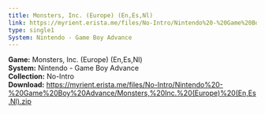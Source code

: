 ```yaml
---
title: Monsters, Inc. (Europe) (En,Es,Nl)
link: https://myrient.erista.me/files/No-Intro/Nintendo%20-%20Game%20Boy%20Advance/Monsters,%20Inc.%20(Europe)%20(En,Es,Nl).zip
type: single1
System: Nintendo - Game Boy Advance
---
```

<b>Game:</b> Monsters, Inc. (Europe) (En,Es,Nl)<br>
<b>System:</b> Nintendo - Game Boy Advance<br>
<b>Collection:</b> No-Intro<br>
<b>Download:</b> https://myrient.erista.me/files/No-Intro/Nintendo%20-%20Game%20Boy%20Advance/Monsters,%20Inc.%20(Europe)%20(En,Es,Nl).zip